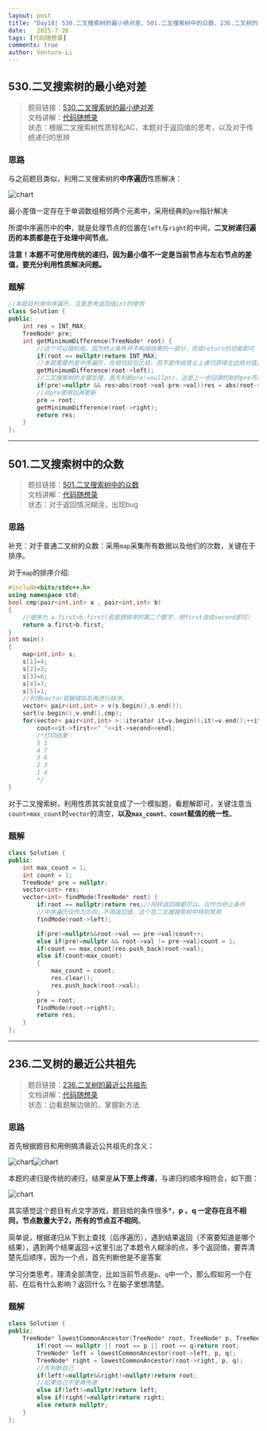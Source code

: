 ```yaml
---
layout: post
title: "Day18| 530.二叉搜索树的最小绝对差、501.二叉搜索树中的众数、236.二叉树的最近公共祖先"
date:   2025-7-26
tags: [代码随想录]
comments: true
author: Venture-Li
---
```


## 530.二叉搜索树的最小绝对差

> 题目链接：[530.二叉搜索树的最小绝对差](https://leetcode.cn/problems/minimum-absolute-difference-in-bst/description/)  
> 文档讲解：[代码随想录](https://www.programmercarl.com/)  
> 状态：根据二叉搜索树性质轻松AC，本题对于返回值的思考，以及对于传统递归的思辨

### 思路

与之前题目类似，利用二叉搜索树的**中序遍历**性质解决：

![chart](https://venture-li.github.io/images/202507292128149.png)

最小差值一定存在于单调数组相邻两个元素中，采用经典的`pre`指针解决

所谓中序遍历中的**中**，就是处理节点的位置在`left`与`right`的中间，**二叉树递归遍历的本质都是在于处理中间节点**。

**注意！本题不可使用传统的递归，因为最小值不一定是当前节点与左右节点的差值，要充分利用性质解决问题。**

### 题解

```c++
//本题目利用中序遍历，注意思考返回值int的使用
class Solution {
public:
    int res = INT_MAX;
    TreeNode* pre;
    int getMinimumDifference(TreeNode* root) {
        //这个可以随机给，因为终止条件并不构成结果的一部分，完成return的功能即可
        if(root == nullptr)return INT_MAX;
        //本题需要的是中序遍历，在相邻前后比较。而不是传统意义上递归获得左边绝对值之差
        getMinimumDifference(root->left);
        //二叉搜索树的关键处理，首先判断pre!=nullptr，这是上一步回溯的到的pre节点
        if(pre!=nullptr && res>abs(root->val-pre->val))res = abs(root->val-pre->val);
        //对pre使用后再更新
        pre = root;
        getMinimumDifference(root->right);
        return res;
    }
};

```

---

## 501.二叉搜索树中的众数

> 题目链接：[501.二叉搜索树中的众数](https://leetcode.cn/problems/find-mode-in-binary-search-tree/description/)  
> 文档讲解：[代码随想录](https://www.programmercarl.com/)  
> 状态：对于返回情况糊涂，出现bug

### 思路

补充：对于普通二叉树的众数：采用`map`采集所有数据以及他们的次数，关键在于排序。

对于`map`的排序介绍:

```c++
#include<bits/stdc++.h>
using namespace std;
bool cmp(pair<int,int> a , pair<int,int> b)
{
    //增序为 a.first<b.first(若是想排序的第二个数字，把first改成second即可） 
	return a.first>b.first;
}
int main()
{ 
	map<int,int> s; 
	s[1]=4;
	s[2]=3;
	s[3]=6;
	s[4]=7;
	s[5]=1;
	//利用vector容器储存后再进行排序。
	vector< pair<int,int> > v(s.begin(),s.end()); 
	sort(v.begin(),v.end(),cmp);
	for(vector< pair<int,int> >::iterator it=v.begin();it!=v.end();++it)
		cout<<it->first<<" "<<it->second<<endl;
		/*打印结果：
		5 1
		4 7
		3 6
		2 3
		1 4
		*/
}
```

对于二叉搜索树，利用性质其实就变成了一个模拟题，看题解即可，关键注意当`count>max_count`时`vector`的清空，**以及`max_count、count`赋值的统一性**。


### 题解

```c++
class Solution {
public:
    int max_count = 1;
    int count = 1;
    TreeNode* pre = nullptr;
    vector<int> res;
    vector<int> findMode(TreeNode* root) {
        if(root == nullptr)return res;//同样返回啥都可以，仅作为终止条件
        //中序遍历仅作为方向，不用返回值，这个在二叉搜搜索树中特别常用
        findMode(root->left);

        if(pre!=nullptr&&root->val == pre->val)count++;
        else if(pre!=nullptr && root->val != pre->val)count = 1;
        if(count == max_count)res.push_back(root->val);
        else if(count>max_count)
        {
            max_count = count;
            res.clear();
            res.push_back(root->val);
        }
        pre = root;
        findMode(root->right);
        return res;
    }
};
```

---

## 236.二叉树的最近公共祖先

> 题目链接：[236.二叉树的最近公共祖先](https://leetcode.cn/problems/lowest-common-ancestor-of-a-binary-tree/description/)  
> 文档讲解：[代码随想录](https://www.programmercarl.com/)  
> 状态：边看题解边做的，掌握新方法

### 思路

首先根据题目和用例搞清最近公共祖先的含义：

![chart](https://venture-li.github.io/images/202507292202453.png)![chart](https://venture-li.github.io/images/202507292202086.png)

本题的递归是传统的递归，结果是**从下至上传递**，与递归的顺序相符合，如下图：


![chart](https://venture-li.github.io/images/202507292208135.png)

其实感觉这个题目有点文字游戏，题目给的条件很多*，**p 、q 一定存在且不相同，节点数量大于2，所有的节点互不相同**。

简单说，根据递归从下到上查找（后序遍历），遇到结果返回（不需要知道是哪个结果），遇到两个结果返回->这里引出了本题令人糊涂的点，多个返回值，要弄清楚先后顺序，因为一个点，首先判断他是不是答案

学习分类思考，理清全部清空，比如当前节点是`p`、`q`中一个，那么假如另一个在前、在后有什么影响？返回什么？在脑子里想清楚。

### 题解

```c++
class Solution {
public:
    TreeNode* lowestCommonAncestor(TreeNode* root, TreeNode* p, TreeNode* q) {
        if(root == nullptr || root == p || root == q)return root;
        TreeNode* left = lowestCommonAncestor(root->left, p, q);
        TreeNode* right = lowestCommonAncestor(root->right, p, q);
        //先判断自己
        if(left!=nullptr&&right!=nullptr)return root;
        //如果自己不是再传递
        else if(left!=nullptr)return left;
        else if(right!=nullptr)return right;
        else return nullptr;
    }
};
```
